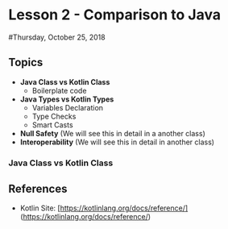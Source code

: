 # Lesson 2 - Comparison to Java
#Thursday, October 25, 2018

## Topics
* **Java Class vs Kotlin Class**
    * Boilerplate code
* **Java Types vs Kotlin Types**
    * Variables Declaration
    * Type Checks
    * Smart Casts
* **Null Safety** (We will see this in detail in a another class)
* **Interoperability** (We will see this in detail in another class)

### Java Class vs Kotlin Class

## References
* Kotlin Site: [https://kotlinlang.org/docs/reference/] (https://kotlinlang.org/docs/reference/)